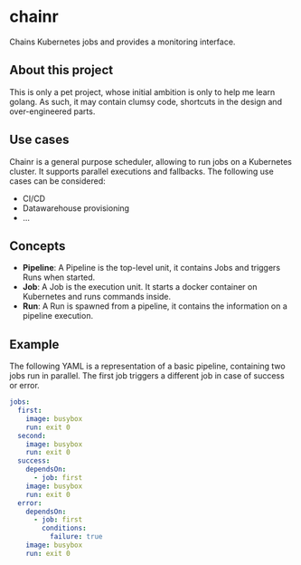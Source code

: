 # chainr
Chains Kubernetes jobs and provides a monitoring interface.

## About this project
This is only a pet project, whose initial ambition is only to help me learn golang. As such, it may contain clumsy code, shortcuts in the design and over-engineered parts.

## Use cases
Chainr is a general purpose scheduler, allowing to run jobs on a Kubernetes cluster. It supports parallel executions and fallbacks.
The following use cases can be considered:
- CI/CD
- Datawarehouse provisioning
- ...

## Concepts
- **Pipeline**: A Pipeline is the top-level unit, it contains Jobs and triggers Runs when started.
- **Job**: A Job is the execution unit. It starts a docker container on Kubernetes and runs commands inside.
- **Run**: A Run is spawned from a pipeline, it contains the information on a pipeline execution.

## Example
The following YAML is a representation of a basic pipeline, containing two jobs run in parallel. The first job triggers a different job in case of success or error.

```yaml
jobs:
  first:
    image: busybox
    run: exit 0
  second:
    image: busybox
    run: exit 0
  success:
    dependsOn:
      - job: first
    image: busybox
    run: exit 0
  error:
    dependsOn:
      - job: first
        conditions:
          failure: true
    image: busybox
    run: exit 0
```
